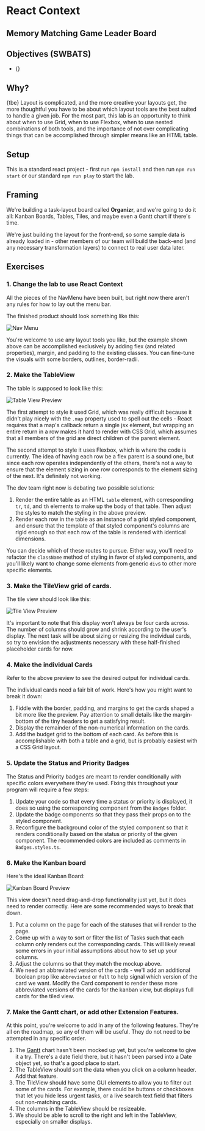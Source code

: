# React Context

## Memory Matching Game Leader Board

## Objectives (SWBATS)

- {}

## Why?

{tbe}
Layout is complicated, and the more creative your layouts get, the more thoughtful you have to be about which layout tools are the best suited to handle a given job. For the most part, this lab is an opportunity to think about when to use Grid, when to use Flexbox, when to use nested combinations of both tools, and the importance of not over complicating things that can be accomplished through simpler means like an HTML table. 

## Setup

This is a standard react project - first run `npm install` and then run `npm run start` or our standard `npm run play` to start the lab.

## Framing

We're building a task-layout board called **Organizr**, and we're going to do it all: Kanban Boards, Tables, Tiles, and maybe even a Gantt chart if there's time.

We're just building the layout for the front-end, so some sample data is already loaded in - other members of our team will build the back-end (and any necessary transformation layers) to connect to real user data later.

## Exercises

### 1. Change the lab to use React Context

All the pieces of the NavMenu have been built, but right now there aren't any rules for how to lay out the menu bar.

The finished product should look something like this:

![Nav Menu](./public/navMenu.png)

You're welcome to use any layout tools you like, but the example shown above can be accomplished exclusively by adding flex (and related properties), margin, and padding to the existing classes. You can fine-tune the visuals with some borders, outlines, border-radii.

### 2. Make the TableView

The table is supposed to look like this:

![Table View Preview](./public/tableView.png)

The first attempt to style it used Grid, which was really difficult because it didn't play nicely with the `.map` property used to spell out the cells - React requires that a map's callback return a single jsx element, but wrapping an entire return in a row makes it hard to render with CSS Grid, which assumes that all members of the grid are direct children of the parent element.

The second attempt to style it uses Flexbox, which is where the code is currently. The idea of having each row be a flex parent is a sound one, but since each row operates independently of the others, there's not a way to ensure that the element sizing in one row corresponds to the element sizing of the next. It's definitely not working.

The dev team right now is debating two possible solutions:

1. Render the entire table as an HTML `table` element, with corresponding `tr`, `td`, and `th` elements to make up the body of that table. Then adjust the styles to match the styling in the above preview.
2. Render each row in the table as an instance of a grid styled component, and ensure that the template of that styled component's columns are rigid enough so that each row of the table is rendered with identical dimensions.

You can decide which of these routes to pursue. Either way, you'll need to refactor the `className` method of styling in favor of styled components, and you'll likely want to change some elements from generic `div`s to other more specific elements.

### 3. Make the TileView grid of cards.

The tile view should look like this:

![Tile View Preview](./public/tileView.png)

It's important to note that this display won't always be four cards across. The number of columns should grow and shrink according to the user's display. The next task will be about sizing or resizing the individual cards, so try to envision the adjustments necessary with these half-finished placeholder cards for now.

### 4. Make the individual Cards

Refer to the above preview to see the desired output for individual cards.

The individual cards need a fair bit of work. Here's how you might want to break it down:

1. Fiddle with the border, padding, and margins to get the cards shaped a bit more like the preview. Pay attention to small details like the margin-bottom of the tiny headers to get a satisfying result.
2. Display the remainder of the non-numerical information on the cards.
3. Add the budget grid to the bottom of each card. As before this is accomplishable with both a table and a grid, but is probably easiest with a CSS Grid layout.

### 5. Update the Status and Priority Badges

The Status and Priority badges are meant to render conditionally with specific colors everywhere they're used. Fixing this throughout your program will require a few steps:

1. Update your code so that every time a status or priority is displayed, it does so using the corresponding component from the `Badges` folder.
2. Update the badge components so that they pass their props on to the styled component.
3. Reconfigure the background color of the styled component so that it renders conditionally based on the status or priority of the given component. The recommended colors are included as comments in `Badges.styles.ts`.

### 6. Make the Kanban board

Here's the ideal Kanban Board:

![Kanban Board Preview](./public/kanbanView.png)

This view doesn't need drag-and-drop functionality just yet, but it does need to render correctly. Here are some recommended ways to break that down.

1. Put a column on the page for each of the statuses that will render to the page.
2. Come up with a way to sort or filter the list of Tasks such that each column only renders out the corresponding cards. This will likely reveal some errors in your initial assumptions about how to set up your columns.
3. Adjust the columns so that they match the mockup above.
4. We need an abbreviated version of the cards - we'll add an additional boolean prop like `abbreviated` or `full` to help signal which version of the card we want. Modify the Card component to render these more abbreviated versions of the cards for the kanban view, but displays full cards for the tiled view.

### 7. Make the Gantt chart, or add other Extension Features.

At this point, you're welcome to add in any of the following features. They're all on the roadmap, so any of them will be useful. They do not need to be attempted in any specific order.

1. The [Gantt](https://en.wikipedia.org/wiki/Gantt_chart) chart hasn't been mocked up yet, but you're welcome to give it a try. There's a date field there, but it hasn't been parsed into a Date object yet, so that's a good place to start.
2. The TableView should sort the data when you click on a column header. Add that feature.
3. The TileView should have some GUI elements to allow you to filter out some of the cards. For example, there could be buttons or checkboxes that let you hide less urgent tasks, or a live search text field that filters out non-matching cards.
4. The columns in the TableView should be resizeable.
5. We should be able to scroll to the right and left in the TableView, especially on smaller displays.
